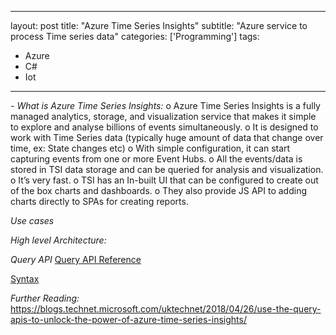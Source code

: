 
---
layout: post
title: "Azure Time Series Insights"
subtitle: "Azure service to process Time series data"
categories: ['Programming']
tags:
 - Azure
 - C#
 - Iot
---

*- What is Azure Time Series Insights:*
    o	Azure Time Series Insights is a fully managed analytics, storage, and visualization service that makes it simple to explore and analyse billions of events simultaneously.
    o	It is designed to work with Time Series data (typically huge amount of data that change over time, ex: State changes etc)
    o	With simple configuration, it can start capturing events from one or more Event Hubs.
    o	All the events/data is stored in TSI data storage and can be queried for analysis and visualization.
    o	It’s very fast.
    o	TSI has an In-built UI that can be configured to create out of the box charts and dashboards. 
    o   They also provide JS API to adding charts directly to SPAs for creating reports.

*Use cases*

*High level Architecture:*

*Query API*
   [Query API Reference](https://docs.microsoft.com/en-us/rest/api/time-series-insights/time-series-insights-reference-queryapi)

   [Syntax](https://docs.microsoft.com/en-us/rest/api/time-series-insights/time-series-insights-reference-query-syntax)

*Further Reading:*
    https://blogs.technet.microsoft.com/uktechnet/2018/04/26/use-the-query-apis-to-unlock-the-power-of-azure-time-series-insights/


